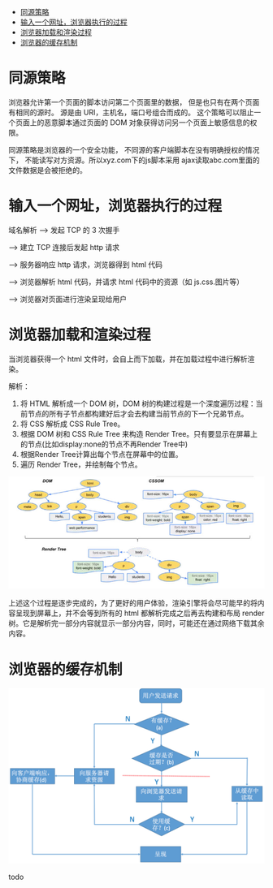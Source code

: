 - <a href="#同源策略">同源策略</a>
- <a href="#浏览器执行的过程">输入一个网址，浏览器执行的过程</a>
- <a href="#浏览器加载和渲染过程">浏览器加载和渲染过程</a>
- <a href="#浏览器的缓存机制">浏览器的缓存机制</a>

<a id="同源策略"></a>
# 同源策略

浏览器允许第一个页面的脚本访问第二个页面里的数据，
但是也只有在两个页面有相同的源时。
源是由 URI，主机名，端口号组合而成的。
这个策略可以阻止一个页面上的恶意脚本通过页面的 DOM 
对象获得访问另一个页面上敏感信息的权限。

同源策略是浏览器的一个安全功能，
不同源的客户端脚本在没有明确授权的情况下，
不能读写对方资源。所以xyz.com下的js脚本采用
ajax读取abc.com里面的文件数据是会被拒绝的。

<a id="浏览器执行的过程"></a>
# 输入一个网址，浏览器执行的过程

域名解析 --> 发起 TCP 的 3 次握手 

--> 建立 TCP 连接后发起 http 请求 

--> 服务器响应 http 请求，浏览器得到 html 代码 

--> 浏览器解析 html 代码，并请求 html 代码中的资源（如 js.css.图片等） 

--> 浏览器对页面进行渲染呈现给用户

<a id="浏览器加载和渲染过程"></a>
# 浏览器加载和渲染过程

当浏览器获得一个 html 文件时，会自上而下加载，并在加载过程中进行解析渲染。

解析：

1.  将 HTML 解析成一个 DOM 树，DOM 树的构建过程是一个深度遍历过程：当前节点的所有子节点都构建好后才会去构建当前节点的下一个兄弟节点。
2.  将 CSS 解析成 CSS Rule Tree。
3.  根据 DOM 树和 CSS Rule Tree 来构造 Render Tree。只有要显示在屏幕上的节点(比如display:none的节点不再Render Tree中)
4.  根据Render Tree计算出每个节点在屏幕中的位置。
5.  遍历 Render Tree，并绘制每个节点。

![RenderTree](img/RenderTree.jpg)

上述这个过程是逐步完成的，为了更好的用户体验，渲染引擎将会尽可能早的将内容呈现到屏幕上，并不会等到所有的 html 都解析完成之后再去构建和布局 render 树。它是解析完一部分内容就显示一部分内容，同时，可能还在通过网络下载其余内容。

<a id="浏览器的缓存机制"></a>
# 浏览器的缓存机制

![cache](img/cache.png)

todo
